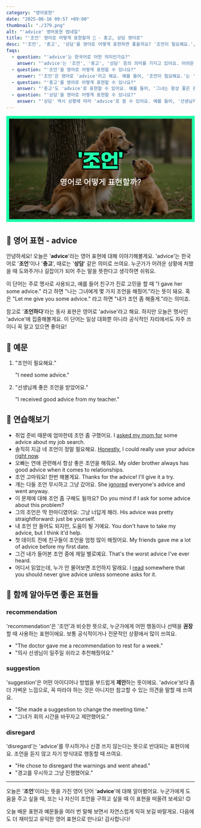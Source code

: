 ```yaml
---
category: "영어표현"
date: "2025-06-16 09:57 +09:00"
thumbnail: "./379.png"
alt: "'advice' 영어표현 썸네일"
title: "'조언' 영어로 어떻게 표현할까 💬 - 충고, 상담 영어로"
desc: "'조언', '충고', '상담'을 영어로 어떻게 표현하면 좋을까요? '조언이 필요해요.', '선생님께 좋은 조언을 받았어요.' 등을 영어로 표현하는 법을 배워봅시다. 다양한 예문을 통해서 연습하고 본인의 표현으로 만들어 보세요."
faqs:
  - question: "'advice'는 한국어로 어떤 의미인가요?"
    answer: "'advice'는 '조언', '충고', '상담' 등의 의미를 가지고 있어요. 어려운 상황에서 도움이나 길잡이가 되어 주는 말을 뜻해요."
  - question: "'조언'을 영어로 어떻게 표현할 수 있나요?"
    answer: "'조언'은 영어로 'advice'라고 해요. 예를 들어, '조언이 필요해요.'는 'I need some advice.'로 말할 수 있어요."
  - question: "'충고'를 영어로 어떻게 표현할 수 있나요?"
    answer: "'충고'도 'advice'로 표현할 수 있어요. 예를 들어, '그녀는 항상 좋은 충고를 해줘요.'는 'She always gives good advice.'로 표현해요."
  - question: "'상담'을 영어로 어떻게 표현할 수 있나요?"
    answer: "'상담' 역시 상황에 따라 'advice'로 쓸 수 있어요. 예를 들어, '선생님께 좋은 상담을 받았어요.'는 'I received good advice from my teacher.'라고 할 수 있어요."
---
```


!['advice' 영어표현](./379.png)

## 🌟 영어 표현 - advice

안녕하세요! 오늘은 '**advice**'라는 영어 표현에 대해 이야기해볼게요. 'advice'는 한국어로 '**조언**'이나 '**충고**', 때로는 '**상담**' 같은 의미로 쓰여요. 누군가가 어려운 상황에 처했을 때 도와주거나 길잡이가 되어 주는 말을 뜻한다고 생각하면 쉬워요.

이 단어는 주로 명사로 사용되고, 예를 들어 친구가 진로 고민을 할 때 "I gave her some advice." 라고 하면 "나는 그녀에게 몇 가지 조언을 해줬어."라는 뜻이 돼요. 혹은 "Let me give you some advice." 라고 하면 "내가 조언 좀 해줄게."라는 의미죠.

참고로 '**조언하다**'라는 동사 표현은 영어로 'advise'라고 해요. 하지만 오늘은 명사인 'advice'에 집중해볼게요. 이 단어는 일상 대화뿐 아니라 공식적인 자리에서도 자주 쓰이니 꼭 알고 있으면 좋아요!

## 📖 예문

1. "조언이 필요해요."

   "I need some advice."

2. "선생님께 좋은 조언을 받았어요."

   "I received good advice from my teacher."

## 💬 연습해보기

<ul data-interactive-list>

  <li data-interactive-item>
    <span data-toggler>취업 준비 때문에 엄마한테 조언 좀 구했어요.</span>
    <span data-answer>I <a href="/blog/in-english/125.ask-for/">asked my mom for</a> some advice about my job search.</span>
  </li>

  <li data-interactive-item>
    <span data-toggler>솔직히 지금 네 조언이 정말 필요해요.</span>
    <span data-answer><a href="/blog/in-english/336.honestly/">Honestly</a>, I could really use your advice <a href="/blog/in-english/525.right-now/">right now</a>.</span>
  </li>

  <li data-interactive-item>
    <span data-toggler>오빠는 연애 관련해서 항상 좋은 조언을 해줘요.</span>
    <span data-answer>My older brother always has good advice when it comes to relationships.</span>
  </li>

  <li data-interactive-item>
    <span data-toggler>조언 고마워요! 한번 해볼게요.</span>
    <span data-answer>Thanks for the advice! I'll give it a try.</span>
  </li>

  <li data-interactive-item>
    <span data-toggler>걔는 다들 조언 무시하고 그냥 갔어요.</span>
    <span data-answer>She <a href="/blog/in-english/348.ignore/">ignored</a> everyone's advice and went anyway.</span>
  </li>

  <li data-interactive-item>
    <span data-toggler>이 문제에 대해 조언 좀 구해도 될까요?</span>
    <span data-answer>Do you mind if I ask for some advice about this problem?</span>
  </li>

  <li data-interactive-item>
    <span data-toggler>그의 조언은 딱 한마디였어요: 그냥 너답게 해라.</span>
    <span data-answer>His advice was pretty straightforward: just be yourself.</span>
  </li>

  <li data-interactive-item>
    <span data-toggler>내 조언 안 들어도 되지만, 도움이 될 거예요.</span>
    <span data-answer>You don't have to take my advice, but I think it'd help.</span>
  </li>

  <li data-interactive-item>
    <span data-toggler>첫 데이트 전에 친구들이 조언을 엄청 많이 해줬어요.</span>
    <span data-answer>My friends gave me a lot of advice before my first date.</span>
  </li>

  <li data-interactive-item>
    <span data-toggler>그건 내가 들어본 조언 중에 제일 별로예요.</span>
    <span data-answer>That's the worst advice I've ever heard.</span>
  </li>

  <li data-interactive-item>
    <span data-toggler>어디서 읽었는데, 누가 안 물어보면 조언하지 말래요.</span>
    <span data-answer>I <a href="/blog/in-english/436.read/">read</a> somewhere that you should never give advice unless someone asks for it.</span>
  </li>

</ul>

## 🤝 함께 알아두면 좋은 표현들

### recommendation

'recommendation'은 '조언'과 비슷한 뜻으로, 누군가에게 어떤 행동이나 선택을 **권장**할 때 사용하는 표현이에요. 보통 공식적이거나 전문적인 상황에서 많이 쓰여요.

- "The doctor gave me a recommendation to rest for a week."
- "의사 선생님이 일주일 쉬라고 추천해줬어요."

### suggestion

'suggestion'은 어떤 아이디어나 방법을 부드럽게 **제안**하는 뜻이에요. 'advice'보다 좀 더 가벼운 느낌으로, 꼭 따라야 하는 것은 아니지만 참고할 수 있는 의견을 말할 때 쓰여요.

- "She made a suggestion to change the meeting time."
- "그녀가 회의 시간을 바꾸자고 제안했어요."

### disregard

'disregard'는 'advice'를 무시하거나 신경 쓰지 않는다는 뜻으로 반대되는 표현이에요. 조언을 듣지 않고 자기 방식대로 행동할 때 쓰여요.

- "He chose to disregard the warnings and went ahead."
- "경고를 무시하고 그냥 진행했어요."

---

오늘은 '**조언**'이라는 뜻을 가진 영어 단어 '**advice**'에 대해 알아봤어요. 누군가에게 도움을 주고 싶을 때, 또는 나 자신이 조언을 구하고 싶을 때 이 표현을 떠올려 보세요! 😊

오늘 배운 표현과 예문들을 여러 번 말해 보면서 자연스럽게 익혀 보길 바랄게요. 다음에도 더 재미있고 유익한 영어 표현으로 만나요! 감사합니다!
